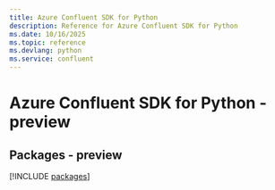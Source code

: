 ```yaml
---
title: Azure Confluent SDK for Python
description: Reference for Azure Confluent SDK for Python
ms.date: 10/16/2025
ms.topic: reference
ms.devlang: python
ms.service: confluent
---
```

# Azure Confluent SDK for Python - preview
## Packages - preview
[!INCLUDE [packages](confluent-index.md)]